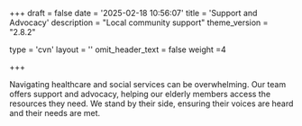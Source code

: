 +++
draft = false
date = '2025-02-18 10:56:07'
title = 'Support and Advocacy'
description = "Local community support"
theme_version = "2.8.2"

type = 'cvn'
layout = ''
omit_header_text = false
weight =4

+++

Navigating healthcare and social services can be overwhelming. Our team offers support and advocacy, helping our elderly members access the resources they need. We stand by their side, ensuring their voices are heard and their needs are met.<!--more-->